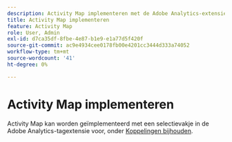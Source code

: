 ```yaml
---
description: Activity Map implementeren met de Adobe Analytics-extensie.
title: Activity Map implementeren
feature: Activity Map
role: User, Admin
exl-id: d7ca35df-8fbe-4e87-b1e9-e1a77d5f420f
source-git-commit: ac9e4934cee0178fb00e4201cc3444d333a74052
workflow-type: tm+mt
source-wordcount: '41'
ht-degree: 0%

---
```


# Activity Map implementeren

Activity Map kan worden geïmplementeerd met een selectievakje in de Adobe Analytics-tagextensie voor, onder [Koppelingen bijhouden](https://experienceleague.adobe.com/docs/experience-platform/tags/extensions/adobe/analytics/overview.html).
